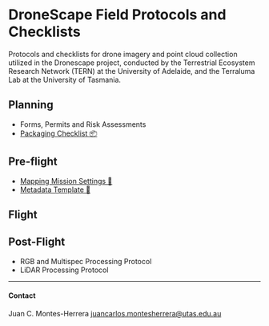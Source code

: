 # DroneScape Field Protocols and Checklists

Protocols and checklists for drone imagery and point cloud collection utilized in the Dronescape project, conducted by the Terrestrial Ecosystem Research Network (TERN) at the University of Adelaide, and the Terraluma Lab at the University of Tasmania.

## Planning

- Forms, Permits and Risk Assessments
- [Packaging Checklist 📦](Files/TERN-Packing-Checklist.md)

## Pre-flight

- [Mapping Mission Settings 🚁](Files/TERN-Mapping-Mission-Settings.md)
- [Metadata Template 📝](Files/TERN-Metadata-Drone-Flight.md)

## Flight

## Post-Flight
- RGB and Multispec Processing Protocol
- LiDAR Processing Protocol

---
#### Contact
Juan C. Montes-Herrera
juancarlos.montesherrera@utas.edu.au
